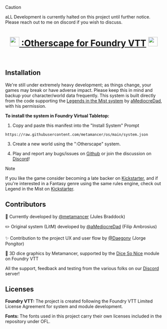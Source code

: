 > [!CAUTION]
> aLL Development is currently halted on this project until further notice. Please reach out to me on discord if you wish to discuss.


<h1 align="center"><img width="30px" src="https://foundryvtt.com/static/assets/icons/fvtt.png" /><a href="https://www.kickstarter.com/projects/sonofoak/tokyo-otherworld-a-mythic-cyberpunk-rpg" rel="noreferrer" target="_blank"> :Otherscape for Foundry VTT</a> <img width="30px" src="https://foundryvtt.com/static/assets/icons/fvtt.png" /></h1>

<br />

## Installation

We're still under extremely heavy development; as things change, your games may break or have adverse impact. Please keep this in mind and backup your character/world data frequently. This system is built directly from the code supporting the [Legends in the Mist system](https://github.com/aMediocreDad/os) by [aMediocreDad](https://github.com/aMediocreDad), with his permission.

**To install the system in Foundry Virtual Tabletop:**

1. Copy and paste this manifest into the "Install System" Prompt

```
https://raw.githubusercontent.com/metamancer/os/main/system.json
```

3. Create a new world using the ":Otherscape" system.
   
4. Play and report any bugs/issues on [Github](https://github.com/metamancer/os/issues) or join the discussion on [Discord](https://discord.gg/XwJe4QWyfy)!

> [!NOTE]
> If you like the game consider becoming a late backer on [Kickstarter](https://www.kickstarter.com/projects/sonofoak/tokyo-otherworld-a-mythic-cyberpunk-rpg), and if you're interested in a Fantasy genre using the same rules engine, check out Legend in the Mist on [Kickstarter](https://www.kickstarter.com/projects/sonofoak/legend-in-the-mist-rpg).

## Contributors

🔧 Currently developed by [@metamancer](https://github.com/metamancer) (Jules Braddock)

✏️ Original system (LitM) developed by [@aMediocreDad](https://github.com/aMediocreDad) (Filip Ambrosius)

✨ Contribution to the project UX and user flow by [@Daegony]() (Jorge Pongitor)

🎲 3D dice graphics by Metamancer, supported by the [Dice So Nice](https://gitlab.com/riccisi/foundryvtt-dice-so-nice) module on Foundry VTT

All the support, feedback and testing from the various folks on our [Discord](https://discord.gg/XwJe4QWyfy) server!

## Licenses
**Foundry VTT:** The project is created following the Foundry VTT Limited License Agreement for system and module development.

**Fonts:** The fonts used in this project carry their own licenses included in the repository under OFL.
